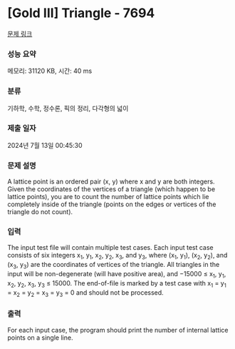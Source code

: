 # [Gold III] Triangle - 7694 

[문제 링크](https://www.acmicpc.net/problem/7694) 

### 성능 요약

메모리: 31120 KB, 시간: 40 ms

### 분류

기하학, 수학, 정수론, 픽의 정리, 다각형의 넓이

### 제출 일자

2024년 7월 13일 00:45:30

### 문제 설명

<p>A lattice point is an ordered pair (x, y) where x and y are both integers. Given the coordinates of the vertices of a triangle (which happen to be lattice points), you are to count the number of lattice points which lie completely inside of the triangle (points on the edges or vertices of the triangle do not count).</p>

### 입력 

 <p>The input test file will contain multiple test cases. Each input test case consists of six integers x<sub>1</sub>, y<sub>1</sub>, x<sub>2</sub>, y<sub>2</sub>, x<sub>3</sub>, and y<sub>3</sub>, where (x<sub>1</sub>, y<sub>1</sub>), (x<sub>2</sub>, y<sub>2</sub>), and (x<sub>3</sub>, y<sub>3</sub>) are the coordinates of vertices of the triangle. All triangles in the input will be non-degenerate (will have positive area), and −15000 ≤ x<sub>1</sub>, y<sub>1</sub>, x<sub>2</sub>, y<sub>2</sub>, x<sub>3</sub>, y<sub>3</sub> ≤ 15000. The end-of-file is marked by a test case with x<sub>1</sub> = y<sub>1</sub> = x<sub>2</sub> = y<sub>2</sub> = x<sub>3</sub> = y<sub>3</sub> = 0 and should not be processed.</p>

### 출력 

 <p>For each input case, the program should print the number of internal lattice points on a single line.</p>

